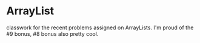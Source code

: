 # ArrayList
classwork for the recent problems assigned on ArrayLists. I'm proud of the #9 bonus, #8 bonus also pretty cool. 

